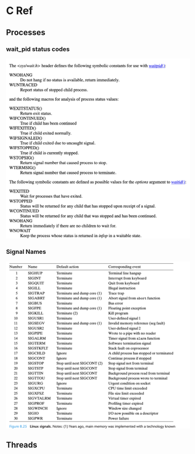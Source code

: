 # C Ref

## Processes

### wait_pid status codes
![](wait_pid_err_codes.png)

### Signal Names
![](c_signal_names.png)

## Threads



